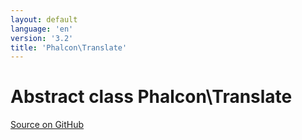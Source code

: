 ```yaml
---
layout: default
language: 'en'
version: '3.2'
title: 'Phalcon\Translate'
---
```

# Abstract class **Phalcon\Translate**

<a href="https://github.com/phalcon/cphalcon/tree/v3.2.0/phalcon/translate.zep" class="btn btn-default btn-sm">Source on GitHub</a>

